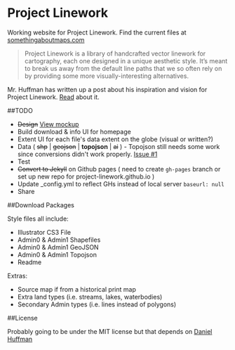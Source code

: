 Project Linework
================
Working website for Project Linework. Find the current files at [somethingaboutmaps.com](http://somethingaboutmaps.wordpress.com/project-linework/)

> Project Linework is a library of handcrafted vector linework for cartography, each one designed in a unique aesthetic style. It’s meant to break us away from the default line paths that we so often rely on by providing some more visually-interesting alternatives.

Mr. Huffman has written up a post about his inspiration and vision for Project Linework. [Read](http://somethingaboutmaps.wordpress.com/2012/07/19/linework-like-typefaces/) about it.

##TODO

* ~~Design~~ [View mockup](http://mapsam.com/project-linework)
* Build download & info UI for homepage
* Extent UI for each file's data extent on the globe (visual or written?)
* Data ( ~~shp~~ | ~~geojson~~ | **topojson** | ~~ai~~ ) - Topojson still needs some work since conversions didn't work properly. [Issue #1](https://github.com/svmatthews/project-linework/issues/1)
* Test
* ~~Convert to Jekyll~~ on Github pages ( need to create `gh-pages` branch or set up new repo for project-linework.github.io )
* Update _config.yml to reflect GHs instead of local server `baseurl: null`
* Share


##Download Packages

Style files all include:

* Illustrator CS3 File
* Admin0 & Admin1 Shapefiles
* Admin0 & Admin1 GeoJSON
* Admin0 & Admin1 Topojson
* Readme

Extras:

* Source map if from a historical print map
* Extra land types (i.e. streams, lakes, waterbodies)
* Secondary Admin types (i.e. lines instead of polygons)


##License

Probably going to be under the MIT license but that depends on [Daniel Huffman](https://twitter.com/pinakographos)
